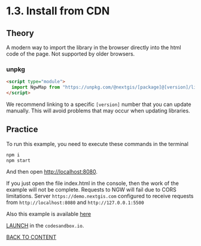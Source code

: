 # 1.3. Install from CDN

## Theory

A modern way to import the library in the browser directly into the html code of the page. Not supported by older browsers.

### unpkg

```html
<script type="module">
  import NgwMap from "https://unpkg.com/@nextgis/[package]@[version]/lib/[package].esm-browser.prod.js";
</script>
```

We recommend linking to a specific `[version]` number that you can update manually.
This will avoid problems that may occur when updating libraries.

## Practice

To run this example, you need to execute these commands in the terminal

```bash
npm i
npm start
```

And then open [http://localhost:8080](http://localhost:8080).

If you just open the file index.html in the console, then the work of the example will not be complete. Requests to NGW will fail due to CORS limitations. Server `https://demo.nextgis.com` configured to receive requests from `http://localhost:8080` and `http://127.0.0.1:5500`

Also this example is available [here](https://code.nextgis.com/demo-examples-ngw-webmap)

[LAUNCH](https://githubbox.com/nextgis/ngf-tutorial/tree/master/tutorials/1_3_browser_module_from_cdn) in the `codesandbox.io`.

[BACK TO CONTENT](../../README.md)
